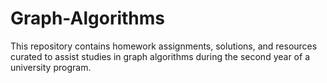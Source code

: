 # Graph-Algorithms
This repository contains homework assignments, solutions, and resources curated to assist studies in graph algorithms during the second year of a university program.
